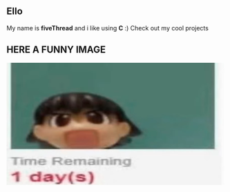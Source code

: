 ## Ello


My name is **fiveThread** and i like using **C** :)
Check out my cool projects

## HERE A FUNNY IMAGE
![alt text](https://github.com/FiveThread/WorstWebsiteEver/blob/main/images/random_images/death.png)

<!--
**FiveThread/FiveThread** is a ✨ _special_ ✨ repository because its `README.md` (this file) appears on your GitHub profile.

Here are some ideas to get you started:

- 🔭 I’m currently working on ...
- 🌱 I’m currently learning ...
- 👯 I’m looking to collaborate on ...
- 🤔 I’m looking for help with ...
- 💬 Ask me about ...
- 📫 How to reach me: ...
- 😄 Pronouns: ...
- ⚡ Fun fact: ...
-->
